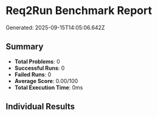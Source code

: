 # Req2Run Benchmark Report

Generated: 2025-09-15T14:05:06.642Z

## Summary
- **Total Problems**: 0
- **Successful Runs**: 0
- **Failed Runs**: 0
- **Average Score**: 0.00/100
- **Total Execution Time**: 0ms

## Individual Results

